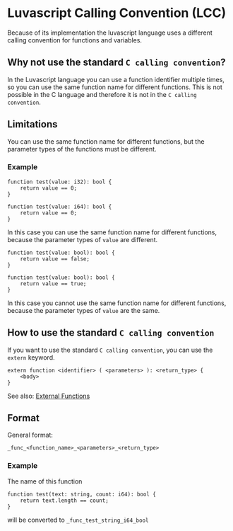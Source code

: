 # Luvascript Calling Convention (LCC)

Because of its implementation the luvascript language uses a different calling convention for functions and variables.

## Why not use the standard `C calling convention`?

In the Luvascript language you can use a function identifier multiple times, so you can use the same function name for different functions. This is not possible in the C language and therefore it is not in the `C calling convention`.

## Limitations

You can use the same function name for different functions, but the parameter types of the functions must be different.

### Example
```luvascript
function test(value: i32): bool {
    return value == 0;
}

function test(value: i64): bool {
    return value == 0;
}
```
In this case you can use the same function name for different functions, because the parameter types of `value` are different.

```luvascript
function test(value: bool): bool {
    return value == false;
}

function test(value: bool): bool {
    return value == true;
}
```
In this case you cannot use the same function name for different functions, because the parameter types of `value` are the same.

## How to use the standard `C calling convention`

If you want to use the standard `C calling convention`, you can use the `extern` keyword.

```luvascript
extern function <identifier> ( <parameters> ): <return_type> {
    <body>
}
```

See also: [External Functions](../syntax/external_functions.md)

## Format

General format:

`_func_<function_name>_<parameters>_<return_type>`

### Example

The name of this function
```luvascript
function test(text: string, count: i64): bool {
    return text.length == count;
}
```
will be converted to `_func_test_string_i64_bool`
